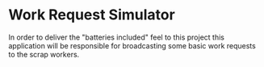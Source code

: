 # Work Request Simulator

In order to deliver the "batteries included" feel to this project this application will be responsible for broadcasting some basic work requests to the scrap workers. 
